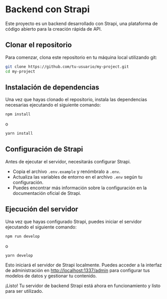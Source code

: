 # Backend con Strapi

Este proyecto es un backend desarrollado con Strapi, una plataforma de código abierto para la creación rápida de API.

## Clonar el repositorio

Para comenzar, clona este repositorio en tu máquina local utilizando git:

```sh
git clone https://github.com/tu-usuario/my-project.git
cd my-project
```

## Instalación de dependencias

Una vez que hayas clonado el repositorio, instala las dependencias necesarias ejecutando el siguiente comando:

```sh
npm install
```

o

```sh
yarn install
```

## Configuración de Strapi

Antes de ejecutar el servidor, necesitarás configurar Strapi. 

- Copia el archivo `.env.example` y renómbralo a `.env`.
- Actualiza las variables de entorno en el archivo `.env` según tu configuración.
- Puedes encontrar más información sobre la configuración en la documentación oficial de Strapi.

## Ejecución del servidor

Una vez que hayas configurado Strapi, puedes iniciar el servidor ejecutando el siguiente comando:

```sh
npm run develop
```

o

```sh
yarn develop
```

Esto iniciará el servidor de Strapi localmente. Puedes acceder a la interfaz de administración en [http://localhost:1337/admin](http://localhost:1337/admin) para configurar tus modelos de datos y gestionar tu contenido.

¡Listo! Tu servidor de backend Strapi está ahora en funcionamiento y listo para ser utilizado.
